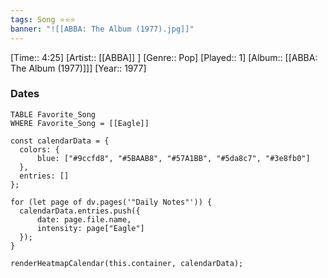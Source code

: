 ```yaml
---
tags: Song ⭐⭐⭐ 
banner: "![[ABBA: The Album (1977).jpg]]"
---
```

[Time:: 4:25]
[Artist:: [[ABBA]] ]
[Genre:: Pop]
[Played:: 1]
[Album:: [[ABBA: The Album (1977)]]]
[Year:: 1977]
### Dates
````dataview
TABLE Favorite_Song
WHERE Favorite_Song = [[Eagle]]
````
  ```dataviewjs
const calendarData = { 
	colors: { 
		blue: ["#9ccfd8", "#5BAAB8", "#57A1BB", "#5da8c7", "#3e8fb0"] 
	}, 
	entries: [] 
}; 

for (let page of dv.pages('"Daily Notes"')) { 
	calendarData.entries.push({ 
		date: page.file.name, 
		intensity: page["Eagle"]
	}); 
} 

renderHeatmapCalendar(this.container, calendarData);
```
